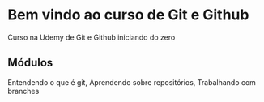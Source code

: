 # Bem vindo ao curso de Git e Github
Curso na Udemy de Git e Github iniciando do zero


## Módulos
Entendendo o que é git, Aprendendo sobre repositórios, Trabalhando com branches